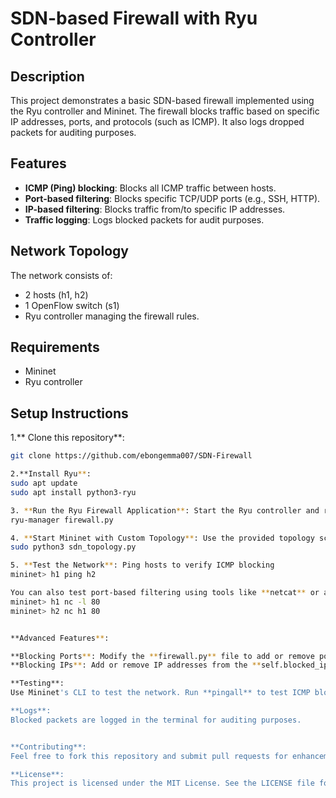 # SDN-based Firewall with Ryu Controller

## Description
This project demonstrates a basic SDN-based firewall implemented using the Ryu controller and Mininet. The firewall blocks traffic based on specific IP addresses, ports, and protocols (such as ICMP). It also logs dropped packets for auditing purposes.

## Features
- **ICMP (Ping) blocking**: Blocks all ICMP traffic between hosts.
- **Port-based filtering**: Blocks specific TCP/UDP ports (e.g., SSH, HTTP).
- **IP-based filtering**: Blocks traffic from/to specific IP addresses.
- **Traffic logging**: Logs blocked packets for audit purposes.

## Network Topology
The network consists of:
- 2 hosts (h1, h2)
- 1 OpenFlow switch (s1)
- Ryu controller managing the firewall rules.

## Requirements
- Mininet
- Ryu controller

## Setup Instructions
1.** Clone this repository**:
   ```bash
   git clone https://github.com/ebongemma007/SDN-Firewall

2.**Install Ryu**:
   sudo apt update
   sudo apt install python3-ryu

3. **Run the Ryu Firewall Application**: Start the Ryu controller and run the firewall application
   ryu-manager firewall.py

4. **Start Mininet with Custom Topology**: Use the provided topology script to launch Mininet
   sudo python3 sdn_topology.py

5. **Test the Network**: Ping hosts to verify ICMP blocking
   mininet> h1 ping h2

   You can also test port-based filtering using tools like **netcat** or attempt an SSH connection
   mininet> h1 nc -l 80
   mininet> h2 nc h1 80


 **Advanced Features**:
  
   **Blocking Ports**: Modify the **firewall.py** file to add or remove ports from the **self.blocked_ports** list.
   **Blocking IPs**: Add or remove IP addresses from the **self.blocked_ips** list in the **firewall.py** file.

**Testing**:
Use Mininet's CLI to test the network. Run **pingall** to test ICMP blocking, or initiate TCP/UDP connections to test port-based filtering

**Logs**:
Blocked packets are logged in the terminal for auditing purposes.


**Contributing**:
Feel free to fork this repository and submit pull requests for enhancements or bug fixes.

**License**:
This project is licensed under the MIT License. See the LICENSE file for details.


